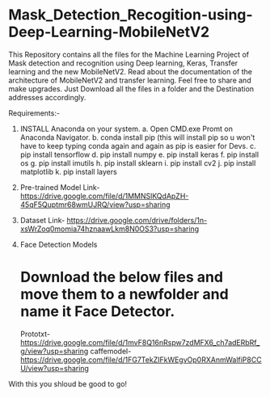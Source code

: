 # Mask_Detection_Recogition-using-Deep-Learning-MobileNetV2
This Repository contains all the files for the Machine Learning Project of Mask detection and recognition using Deep learning, Keras, Transfer learning and the new MobileNetV2.
Read about the documentation of the architecture of MobileNetV2 and transfer learning.
Feel free to share and make upgrades.
Just Download all the files in a folder and the Destination addresses accordingly.

Requirements:-
1. INSTALL Anaconda on your system.
    a. Open CMD.exe Promt on Anaconda Navigator.
    b. conda install pip (this will install pip so u won't have to keep typing conda again and again as pip is easier for Devs.
    c. pip install tensorflow
    d. pip install numpy
    e. pip install keras
    f. pip install os
    g. pip install imutils
    h. pip install sklearn
    i. pip install cv2
    j. pip install matplotlib
    k. pip install layers
    
2. Pre-trained Model
    Link- https://drive.google.com/file/d/1MMNSlKQdApZH-45qF5Quptmr68wmUJRQ/view?usp=sharing

3. Dataset
    Link- https://drive.google.com/drive/folders/1n-xsWrZoq0momia74hznaawLkm8N0OS3?usp=sharing

4. Face Detection Models
    # Download the below files and move them to a newfolder and name it Face Detector.
    Prototxt- https://drive.google.com/file/d/1mvF8Q16nRspw7zdMFX6_ch7adERbRf_g/view?usp=sharing
    caffemodel- https://drive.google.com/file/d/1FG7TekZIFkWEgvOp0RXAnmWalfiP8CCU/view?usp=sharing
    
With this you shloud be good to go!
